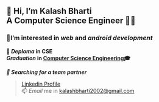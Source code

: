  👋  Hi, I’m Kalash Bharti<br> 
 A Computer Science Engineer  🧑‍💻
 -
### 👀I’m interested in $web$ and $android$ $development$ <br>
<b>🏫 *Deploma* in CSE <br>
 *Graduation* in <u>Computer Science Engineering</u>🎓</b>

 <b><i> 🔎  Searching for a *team* partner</i></b><br>
>[ Linkedin Profile ](https://www.linkedin.com/in/kalash-bharti-31842a251/)<br>
 📫  $Email$ me in  [kalashbharti2002@gmail.com](mailto:kalashbharti2002@gmail.com)
